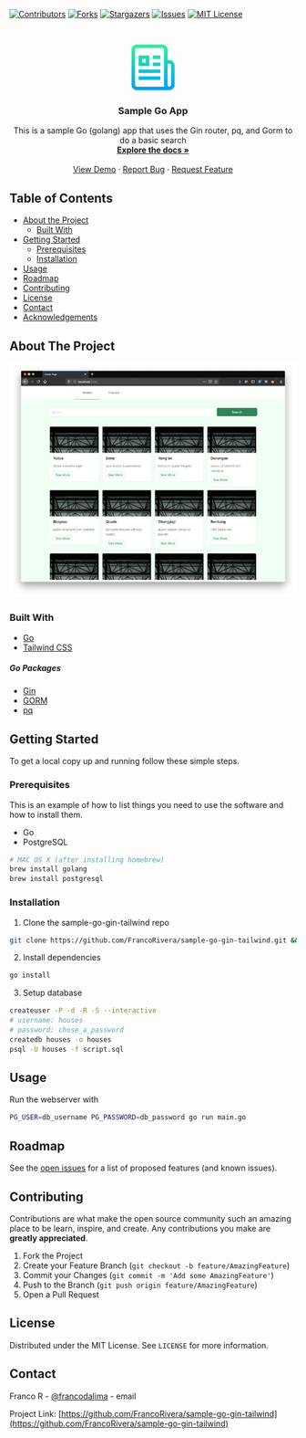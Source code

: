 <!-- PROJECT SHIELDS -->
<!--
*** I'm using markdown "reference style" links for readability.
*** Reference links are enclosed in brackets [ ] instead of parentheses ( ).
*** See the bottom of this document for the declaration of the reference variables
*** for contributors-url, forks-url, etc. This is an optional, concise syntax you may use.
*** https://www.markdownguide.org/basic-syntax/#reference-style-links
-->
[![Contributors][contributors-shield]][contributors-url]
[![Forks][forks-shield]][forks-url]
[![Stargazers][stars-shield]][stars-url]
[![Issues][issues-shield]][issues-url]
[![MIT License][license-shield]][license-url]



<!-- PROJECT LOGO -->
<br />
<p align="center">
  <a href="https://github.com/FrancoRivera/sample-go-gin-tailwind">
    <img src="assets/static/logo.png" alt="Logo" width="80" height="80">
  </a>

  <h3 align="center">Sample Go App</h3>

  <p align="center">
    This is a sample Go (golang) app that uses the Gin router, pq, and Gorm to do a basic search
    <br />
    <a href="https://github.com/FrancoRivera/sample-go-gin-tailwind"><strong>Explore the docs »</strong></a>
    <br />
    <br />
    <a href="https://github.com/FrancoRivera/sample-go-gin-tailwind">View Demo</a>
    ·
    <a href="https://github.com/FrancoRivera/sample-go-gin-tailwind/issues">Report Bug</a>
    ·
    <a href="https://github.com/FrancoRivera/sample-go-gin-tailwind/issues">Request Feature</a>
  </p>
</p>



<!-- TABLE OF CONTENTS -->
## Table of Contents

* [About the Project](#about-the-project)
  * [Built With](#built-with)
* [Getting Started](#getting-started)
  * [Prerequisites](#prerequisites)
  * [Installation](#installation)
* [Usage](#usage)
* [Roadmap](#roadmap)
* [Contributing](#contributing)
* [License](#license)
* [Contact](#contact)
* [Acknowledgements](#acknowledgements)



<!-- ABOUT THE PROJECT -->
## About The Project

[![Sample Go Gin Tailwind Screenshot][product-screenshot]](https://example.com)

### Built With

* [Go](https://golang.org)
* [Tailwind CSS](https://tailwindcss.com)

##### Go Packages

* [Gin](https://github.com/gin-gonic/gin)
* [GORM](https://github.com/go-gorm/gorm)
* [pq](https://github.com/lib/pq)


<!-- GETTING STARTED -->
## Getting Started

To get a local copy up and running follow these simple steps.

### Prerequisites

This is an example of how to list things you need to use the software and how to install them.
* Go
* PostgreSQL

```sh
# MAC OS X (after installing homebrew)
brew install golang
brew install postgresql
```

### Installation

1. Clone the sample-go-gin-tailwind repo
```sh
git clone https://github.com/FrancoRivera/sample-go-gin-tailwind.git && cd sample-go-gin-tailwind
```
2. Install dependencies
```sh
go install
```

3. Setup database
```sh
createuser -P -d -R -S --interactive
# username: houses
# password: chose_a_password
createdb houses -o houses
psql -U houses -f script.sql
```

<!-- USAGE EXAMPLES -->
## Usage

Run the webserver with

```sh
PG_USER=db_username PG_PASSWORD=db_password go run main.go
```



<!-- ROADMAP -->
## Roadmap

See the [open issues](https://github.com/FrancoRivera/sample-go-gin-tailwind/issues) for a list of proposed features (and known issues).



<!-- CONTRIBUTING -->
## Contributing

Contributions are what make the open source community such an amazing place to be learn, inspire, and create. Any contributions you make are **greatly appreciated**.

1. Fork the Project
2. Create your Feature Branch (`git checkout -b feature/AmazingFeature`)
3. Commit your Changes (`git commit -m 'Add some AmazingFeature'`)
4. Push to the Branch (`git push origin feature/AmazingFeature`)
5. Open a Pull Request



<!-- LICENSE -->
## License

Distributed under the MIT License. See `LICENSE` for more information.



<!-- CONTACT -->
## Contact

Franco R - [@francodalima](https://twitter.com/francodalima) - email

Project Link: [https://github.com/FrancoRivera/sample-go-gin-tailwind](https://github.com/FrancoRivera/sample-go-gin-tailwind)



<!-- ACKNOWLEDGEMENTS -->
<!-- ## Acknowledgements -->

<!-- * [Me]() -->



<!-- MARKDOWN LINKS & IMAGES -->
<!-- https://www.markdownguide.org/basic-syntax/#reference-style-links -->
[contributors-shield]: https://img.shields.io/github/contributors/FrancoRivera/sample-go-gin-tailwind.svg?style=flat-square
[contributors-url]: https://github.com/FrancoRivera/sample-go-gin-tailwind/graphs/contributors
[forks-shield]: https://img.shields.io/github/forks/FrancoRivera/sample-go-gin-tailwind.svg?style=flat-square
[forks-url]: https://github.com/FrancoRivera/sample-go-gin-tailwind/network/members
[stars-shield]: https://img.shields.io/github/stars/FrancoRivera/sample-go-gin-tailwind.svg?style=flat-square
[stars-url]: https://github.com/FrancoRivera/sample-go-gin-tailwind/stargazers
[issues-shield]: https://img.shields.io/github/issues/FrancoRivera/sample-go-gin-tailwind.svg?style=flat-square
[issues-url]: https://github.com/FrancoRivera/sample-go-gin-tailwind/issues
[license-shield]: https://img.shields.io/github/license/FrancoRivera/sample-go-gin-tailwind.svg?style=flat-square
[license-url]: https://github.com/FrancoRivera/sample-go-gin-tailwind/blob/master/LICENSE.txt
[product-screenshot]: assets/static/screenshot.png
